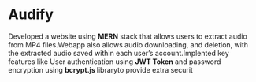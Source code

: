 # Audify
Developed a website using <b>MERN</b> stack that allows users to extract audio from MP4 files.Webapp also allows audio downloading, and deletion, with the extracted audio saved within each user’s account.Implented key features like User authentication using <b>JWT Token</b> and password encryption using <b>bcrypt.js </b> libraryto provide extra securit
